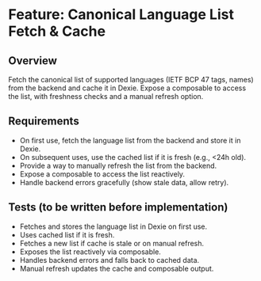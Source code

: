 # Feature: Canonical Language List Fetch & Cache

## Overview
Fetch the canonical list of supported languages (IETF BCP 47 tags, names) from the backend and cache it in Dexie. Expose a composable to access the list, with freshness checks and a manual refresh option.

## Requirements
- On first use, fetch the language list from the backend and store it in Dexie.
- On subsequent uses, use the cached list if it is fresh (e.g., <24h old).
- Provide a way to manually refresh the list from the backend.
- Expose a composable to access the list reactively.
- Handle backend errors gracefully (show stale data, allow retry).

## Tests (to be written before implementation)
- Fetches and stores the language list in Dexie on first use.
- Uses cached list if it is fresh.
- Fetches a new list if cache is stale or on manual refresh.
- Exposes the list reactively via composable.
- Handles backend errors and falls back to cached data.
- Manual refresh updates the cache and composable output. 